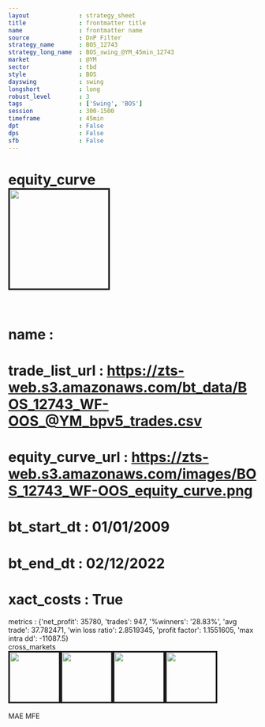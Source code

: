 ```yaml
---
layout              : strategy_sheet
title               : frontmatter title
name                : frontmatter name
source              : DnP Filter
strategy_name       : BOS_12743
strategy_long_name  : BOS_swing_@YM_45min_12743
market              : @YM
sector              : tbd
style               : BOS
dayswing            : swing
longshort           : long
robust_level        : 3
tags                : ['Swing', 'BOS']
session             : 300-1500
timeframe           : 45min
dpt                 : False
dps                 : False
sfb                 : False
---
```

equity_curve<br>
<img src='https://zts-web.s3.amazonaws.com/images/BOS_12743_WF-OOS_equity_curve.png' alt='' border=3 height=200><br><br>
================
name                : <br>
================
trade_list_url      : https://zts-web.s3.amazonaws.com/bt_data/BOS_12743_WF-OOS_@YM_bpv5_trades.csv<br>
================
equity_curve_url    : https://zts-web.s3.amazonaws.com/images/BOS_12743_WF-OOS_equity_curve.png<br>
================
bt_start_dt         : 01/01/2009<br>
================
bt_end_dt           : 02/12/2022<br>
================
xact_costs          : True<br>
================
metrics             : {'net_profit': 35780, 'trades': 947, '%winners': '28.83%', 'avg trade': 37.782471, 'win loss ratio': 2.8519345, 'profit factor': 1.1551605, 'max intra dd': -11087.5}<br>
cross_markets<br>
<img src='https://zts-web.s3.amazonaws.com/images/BOS_12743_GrpStress_@EMD_equity_curve.png' alt='' border=3 height=100><img src='https://zts-web.s3.amazonaws.com/images/BOS_12743_GrpStress_@ES_equity_curve.png' alt='' border=3 height=100><img src='https://zts-web.s3.amazonaws.com/images/BOS_12743_GrpStress_@RTY_equity_curve.png' alt='' border=3 height=100><img src='https://zts-web.s3.amazonaws.com/images/BOS_12743_GrpStress_@NQ_equity_curve.png' alt='' border=3 height=100><br><br>
MAE
MFE
